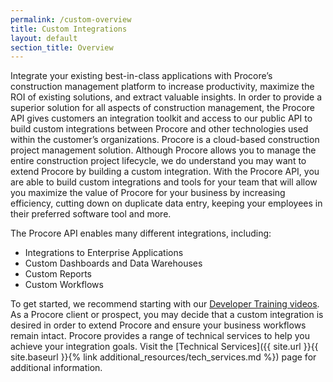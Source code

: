 ```yaml
---
permalink: /custom-overview
title: Custom Integrations
layout: default
section_title: Overview
---
```


Integrate your existing best-in-class applications with Procore’s construction management platform to increase productivity, maximize the ROI of existing solutions, and extract valuable insights.
In order to provide a superior solution for all aspects of construction management, the Procore API gives customers an integration toolkit and access to our public API to build custom integrations between Procore and other technologies used within the customer’s organizations.
Procore is a cloud-based construction project management solution.
Although Procore allows you to manage the entire construction project lifecycle, we do understand you may want to extend Procore by building a custom integration.
With the Procore API, you are able to build custom integrations and tools for your team that will allow you maximize the value of Procore for your business by increasing efficiency, cutting down on duplicate data entry, keeping your employees in their preferred software tool and more.

The Procore API enables many different integrations, including:

- Integrations to Enterprise Applications
- Custom Dashboards and Data Warehouses
- Custom Reports
- Custom Workflows

To get started, we recommend starting with our [Developer Training videos](http://learn.procore.com/#procore-connect).
As a Procore client or prospect, you may decide that a custom integration is desired in order to extend Procore and ensure your business workflows remain intact.
Procore provides a range of technical services to help you achieve your integration goals. Visit the [Technical Services]({{ site.url }}{{ site.baseurl }}{% link additional_resources/tech_services.md %}) page for additional information.
